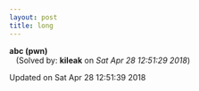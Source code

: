 ```yaml
---
layout: post
title: long
---
```


<!--break-->

**abc (pwn)**  
&nbsp;&nbsp;&nbsp;(Solved by: **kileak** on _Sat Apr 28 12:51:29 2018_)  
  


Updated on Sat Apr 28 12:51:39 2018
